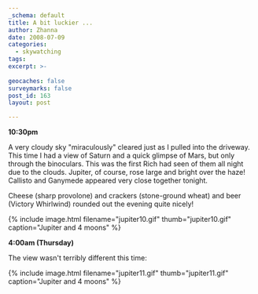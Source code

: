 ```yaml
---
_schema: default
title: A bit luckier ...
author: Zhanna
date: 2008-07-09
categories:
  - skywatching  
tags:
excerpt: >- 
  
geocaches: false
surveymarks: false
post_id: 163
layout: post

---
```


**10:30pm**

A very cloudy sky "miraculously" cleared just as I pulled into the driveway.  This time I had a view of Saturn and a quick glimpse of Mars, but only through the binoculars.  This was the first Rich had seen of them all night due to the clouds.  Jupiter, of course, rose large and bright over the haze!  Callisto and Ganymede appeared very close together tonight.

Cheese (sharp provolone) and crackers (stone-ground wheat) and beer (Victory Whirlwind) rounded out the evening quite nicely!

{% include image.html filename="jupiter10.gif" thumb="jupiter10.gif" caption="Jupiter and 4 moons" %}

**4:00am (Thursday)**

The view wasn't terribly different this time: 

{% include image.html filename="jupiter11.gif" thumb="jupiter11.gif" caption="Jupiter and 4 moons" %}
